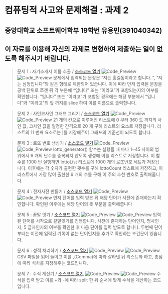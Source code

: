 ﻿# 컴퓨팅적 사고와 문제해결 : 과제 2
## 중앙대학교 소프트웨어학부 19학번 유용민(391040342)
## 이 자료를 이용해 자신의 과제로 변형하여 제출하는 일이 없도록 해주시기 바랍니다.

> 문제 1 : 자기소개서 이름 추출 / [소스코드 열기](문제1.py)
![Code_Preview](/Images/제1.jpg)
![Code_Preview](/Images/결과1.png)
문제에서 입력되는 문장은 “저는 홍길동이라고 합니다..”, “저는 심청입니다”와
같은 형태로 제한되어 있습니다.
이에 따라 먼저 입력된 문장을 공백 단위로 쪼갠 뒤 각 부분에 “입니다” 또는
“이라고”가 포함되는지의 여부를 확인합니다.
“입니다” 또는 “이라고”가 포함된 경우에는 해당 부분에서 “입니다”와 “이라고”의
앞 까지를 slice 하여 이를 이름으로 출력합니다.

> 문제 2 : 사인코사인 그래프 그리기 / [소스코드 열기](문제2.py)
![Code_Preview](/Images/문제2.jpg)
![Code_Preview](/Images/결과2.png)
21 개의 칸으로 이루어진 리스트에 0 부터 360 도 까지의 사인 값, 코사인 값을
일정한 간격으로 20 개 구해 리스트의 요소로 저장합니다.
리스트의 11 번째 요소로는 |를 저장해주어 그래프의 기준선이 되도록 합니다.

> 문제 3 : 로또 번호 생성기 / [소스코드 열기](문제3.py)
![Code_Preview](/Images/문제3.jpg)
![Code_Preview](/Images/결과3.png)
lotto_generator() 함수는 실행될 때 마다 1~45 사이의 범위에서 6 개의 난수를
중복되지 않도록 생성해 이를 리스트로 저장합니다.
이 함수를 1000 번 실행하면 lottoList 리스트에 1000 개의 로또번호 세트가
저장됩니다.
이후에는 각 숫자가 출현한 횟수를 구해 lottoCount 리스트에 저장하고, 이
리스트에서 가장 많이 출현한 6 개의 수를 구해 이 주의 추천 번호로
출력해줍니다.

> 문제 4 : 전자사전 만들기 / [소스코드 열기](문제4.py)
![Code_Preview](/Images/문제4.jpg)
![Code_Preview](/Images/결과4.png)
먼저 단어를 입력 받은 뒤 해당 단어가 사전에 존재하는지 확인합니다. 확인된
이후에는 해당 단어의 뜻 부분을 출력해줍니다

> 문제 5 : 끝말 잇기 / [소스코드 열기](문제5.py)
![Code_Preview](/Images/문제5.jpg)
![Code_Preview](/Images/결과5.png)
입력된 단어를 시작으로 끝말잇기를 진행합니다.
사전에 존재하는 단어인지, 명사인지, 5 글자인지의 여부를 확인한 후 다음 단어를
입력 받도록 합니다.
두번째 단어부터는 이전에 입력된 기록이 없는 단어인지를 추가로 확인하는
조건문이 있습니다.

> 문제 6 : 성적 처리하기 / [소스코드 열기](문제6.py)
![Code_Preview](/Images/문제6.jpg)
![Code_Preview](/Images/결과6.png)
CSV 파일을 읽어 들이고 이를 ,(Comma)에 따라 잘라낸 뒤 리스트화 하고, 총점에
따라 석차를 지정해주는 코드입니다.

> 문제 7 : 수식 계산기 / [소스코드 열기](문제7.py)
![Code_Preview](/Images/문제7.jpg)
![Code_Preview](/Images/결과7.png)
수식을 입력 받고 이를 +와 -에 따라 split 한 뒤 순서에 맞게 수식을 계산하는
코드입니다.
